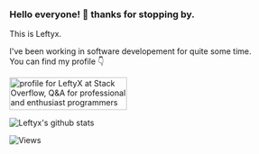 ### Hello everyone! :punch: thanks for stopping by.

This is Leftyx.

I've been working in software developement for quite some time.  
You can find my profile :point_down: 

<a href="https://stackoverflow.com/users/219406/leftyx" target="_blank">
  <img src="https://stackoverflow.com/users/flair/219406.png" width="208" height="58" alt="profile for LeftyX at Stack Overflow, Q&amp;A for professional and enthusiast programmers" title="profile for LeftyX at Stack Overflow, Q&amp;A for professional and enthusiast programmers">
</a>

<!--
**Leftyx/Leftyx** is a ✨ _special_ ✨ repository because its `README.md` (this file) appears on your GitHub profile.

Here are some ideas to get you started:

- 🔭 I’m currently working on ...
- 🌱 I’m currently learning ...
- 👯 I’m looking to collaborate on ...
- 🤔 I’m looking for help with ...
- 💬 Ask me about ...
- 📫 How to reach me: ...
- 😄 Pronouns: ...
- ⚡ Fun fact: ...
-->

![Leftyx's github stats](https://github-readme-stats.vercel.app/api?username=Leftyx&show_icons=true&theme=default&include_all_commits=true)

![Views](https://komarev.com/ghpvc/?username=Leftyx)
